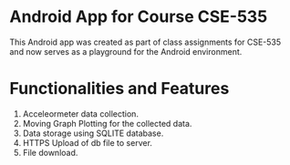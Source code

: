 # Android App for Course CSE-535 

This Android app was created as part of class assignments for CSE-535 and now serves as a playground for the Android environment. 


# Functionalities and Features  

1. Acceleormeter data collection.
2. Moving Graph Plotting for the collected data.
3. Data storage using SQLITE database.
4. HTTPS Upload of db file to server.
5. File download.
